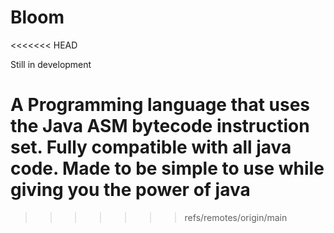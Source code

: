 # Bloom
<<<<<<< HEAD

Still in development

A Programming language that uses the Java ASM bytecode instruction set. Fully compatible with all java code. Made to be simple to use while giving you the power of java
=======
>>>>>>> refs/remotes/origin/main
